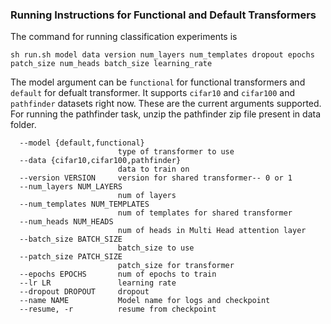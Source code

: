 ### Running Instructions for Functional and Default Transformers 

The command for running classification experiments is 
```
sh run.sh model data version num_layers num_templates dropout epochs patch_size num_heads batch_size learning_rate
```
The model argument can be `functional` for functional transformers and `default` for defualt transformer. It supports `cifar10` and `cifar100` and `pathfinder` datasets right now. These are the current arguments supported. For running the pathfinder task, unzip the pathfinder zip file present in data folder.

```
  --model {default,functional}
                        type of transformer to use
  --data {cifar10,cifar100,pathfinder}
                        data to train on
  --version VERSION     version for shared transformer-- 0 or 1
  --num_layers NUM_LAYERS
                        num of layers
  --num_templates NUM_TEMPLATES
                        num of templates for shared transformer
  --num_heads NUM_HEADS
                        num of heads in Multi Head attention layer
  --batch_size BATCH_SIZE
                        batch_size to use
  --patch_size PATCH_SIZE
                        patch_size for transformer
  --epochs EPOCHS       num of epochs to train
  --lr LR               learning rate
  --dropout DROPOUT     dropout
  --name NAME           Model name for logs and checkpoint
  --resume, -r          resume from checkpoint
```
